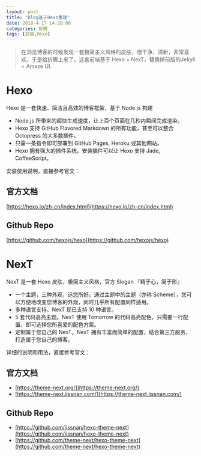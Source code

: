 ```yaml
---
layout: post
title: "Blog基于Hexo重建"
date: 2018-4-17 14:20:00
categories: 折腾
tags: [前端,Hexo]
---
```


> 在浏览博客的时候发现一套极简主义风格的皮肤，很干净、清新，非常喜欢，于是给折腾上来了。这套前端基于 Hexo + NexT，替换掉前版的Jekyll + Amaze UI.

<!-- more -->

# Hexo

Hexo 是一套快速、简洁且高效的博客框架，基于 Node.js 构建

* Node.js 所带来的超快生成速度，让上百个页面在几秒内瞬间完成渲染。
* Hexo 支持 GitHub Flavored Markdown 的所有功能，甚至可以整合 Octopress 的大多数插件。
* 只需一条指令即可部署到 GitHub Pages, Heroku 或其他网站。
* Hexo 拥有强大的插件系统，安装插件可以让 Hexo 支持 Jade, CoffeeScript。

安装使用说明，直接参考官文：

## 官方文档

[https://hexo.io/zh-cn/index.html](https://hexo.io/zh-cn/index.html)

## Github Repo

[https://github.com/hexojs/hexo](https://github.com/hexojs/hexo)

# NexT

NexT 是一套 Hexo 皮肤，极简主义风格，官方 Slogan 『精于心，简于形』

* 一个主题，三种外观，选您所好。通过主题中的主题（亦称 Scheme），您可以方便地改变您博客的外观，同时几乎所有配置同样适用。
* 多种语言支持。NexT 现已支持 10 种语言。
* 5 套代码高亮主题。NexT 使用 Tomorrow 的代码高亮配色，只需要一行配置，即可选择您所喜爱的配色方案。
* 定制属于您自己的 NexT。NexT 拥有丰富而简单的配置，结合第三方服务，打造属于您自己的博客。

详细的说明和用法，直接参考官文：

## 官方文档

* [https://theme-next.org/](https://theme-next.org/)
* [https://theme-next.iissnan.com/](https://theme-next.iissnan.com/)

## Github Repo

* [https://github.com/iissnan/hexo-theme-next](https://github.com/iissnan/hexo-theme-next)
* [https://github.com/theme-next/hexo-theme-next](https://github.com/theme-next/hexo-theme-next)